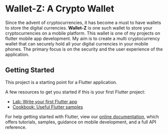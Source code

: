 # Wallet-Z: A Crypto Wallet 

Since the advent of cryptocurrencies, it has become a must to have wallets to store the digital currencies. **Wallet-Z** is one such wallet to store your cryptocurrencies on a mobile platform. This wallet is one of my projects on flutter mobile app development. My aim is to create a multi cryptocurrency wallet that can securely hold all your digital currencies in your mobile phones. The primary focus is on the security and the user experience of the application.

## Getting Started

This project is a starting point for a Flutter application.

A few resources to get you started if this is your first Flutter project:

- [Lab: Write your first Flutter app](https://flutter.dev/docs/get-started/codelab)
- [Cookbook: Useful Flutter samples](https://flutter.dev/docs/cookbook)

For help getting started with Flutter, view our
[online documentation](https://flutter.dev/docs), which offers tutorials,
samples, guidance on mobile development, and a full API reference.
